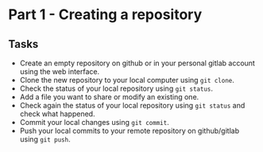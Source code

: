 # Part 1 - Creating a repository

## Tasks

* Create an empty repository on github or in your personal gitlab account using the web interface.
* Clone the new repository to your local computer using `git clone`.
* Check the status of your local repository using `git status`.
* Add a file you want to share or modify an existing one.
* Check again the status of your local repository using `git status` and check what happened.
* Commit your local changes using `git commit`.
* Push your local commits to your remote repository on github/gitlab using `git push`.
